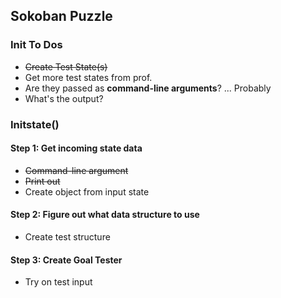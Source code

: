 ## Sokoban Puzzle

### Init To Dos

* ~~Create Test State(s)~~
* Get more test states from prof.
* Are they passed as **command-line arguments**? ... Probably
* What's the output?

### Initstate()

#### Step 1: Get incoming state data
- ~~Command-line argument~~
- ~~Print out~~
- Create object from input state

#### Step 2: Figure out what data structure to use
- Create test structure

#### Step 3: Create Goal Tester
- Try on test input
